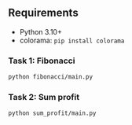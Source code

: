 ## Requirements
- Python 3.10+
- colorama: `pip install colorama`

### Task 1: Fibonacci
```bash
python fibonacci/main.py
```

### Task 2: Sum profit
```bash
python sum_profit/main.py
```


